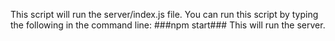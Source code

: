 This script will run the server/index.js file. You can run this script by typing the following in the command line:
###npm start###
This will run the server.
